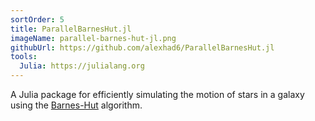 ```yaml
---
sortOrder: 5
title: ParallelBarnesHut.jl
imageName: parallel-barnes-hut-jl.png
githubUrl: https://github.com/alexhad6/ParallelBarnesHut.jl
tools:
  Julia: https://julialang.org
---
```


A Julia package for efficiently simulating the motion of stars in a galaxy using the
<a href="https://en.wikipedia.org/wiki/Barnes%E2%80%93Hut_simulation" target="_blank">Barnes-Hut</a>
algorithm.
